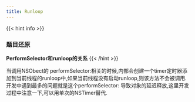 ```yaml
---
title: Runloop
---
```


{{< hint info >}}
### 题目还原

**PerformSelector和runloop的关系**
{{< /hint >}}

当调用NSObect的 performSelector:相关的时候,内部会创建一个timer定时器添加到当前线程的runloop中,如果当前线程没有启动runloop,则该方法不会被调用.
开发中遇到最多的问题就是这个performSelector: 导致对象的延迟释放,这里开发过程中注意一下,可以用单次的NSTimer替代.
